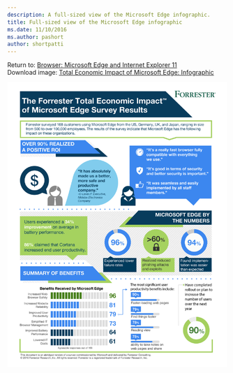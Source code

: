 ```yaml
---
description: A full-sized view of the Microsoft Edge infographic.
title: Full-sized view of the Microsoft Edge infographic
ms.date: 11/10/2016
ms.author: pashort
author: shortpatti
---
```


Return to: [Browser: Microsoft Edge and Internet Explorer 11](enterprise-guidance-using-microsoft-edge-and-ie11.md)<br>
Download image: [Total Economic Impact of Microsoft Edge: Infographic](https://www.microsoft.com/en-us/download/details.aspx?id=53892)

![Full-sized Microsoft Edge infographic](images/img-microsoft-edge-infographic-lg.png)

